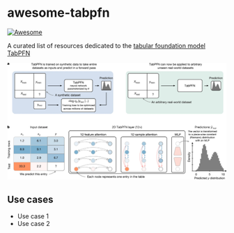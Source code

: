 # awesome-tabpfn

[![Awesome](https://cdn.rawgit.com/sindresorhus/awesome/d7305f38d29fed78fa85652e3a63e154dd8e8829/media/badge.svg)](https://github.com/sindresorhus/awesome)

A curated list of resources dedicated to the [tabular foundation model TabPFN](https://www.nature.com/articles/s41586-024-08328-6)

<img src="tabpfn_summary.webp" width="650" alt="TabPFN Summary">


## Use cases

* Use case 1
* Use case 2
